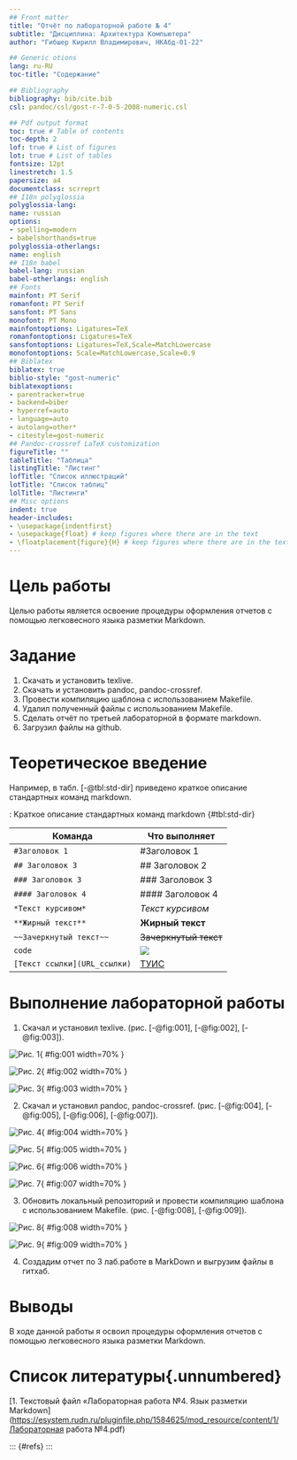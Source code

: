 ```yaml
---
## Front matter
title: "Отчёт по лабораторной работе № 4"
subtitle: "Дисциплина: Архитектура Компьютера"
author: "Гибшер Кирилл Владимирович, НКАбд-01-22"

## Generic otions
lang: ru-RU
toc-title: "Содержание"

## Bibliography
bibliography: bib/cite.bib
csl: pandoc/csl/gost-r-7-0-5-2008-numeric.csl

## Pdf output format
toc: true # Table of contents
toc-depth: 2
lof: true # List of figures
lot: true # List of tables
fontsize: 12pt
linestretch: 1.5
papersize: a4
documentclass: scrreprt
## I18n polyglossia
polyglossia-lang:
name: russian
options:
- spelling=modern
- babelshorthands=true
polyglossia-otherlangs:
name: english
## I18n babel
babel-lang: russian
babel-otherlangs: english
## Fonts
mainfont: PT Serif
romanfont: PT Serif
sansfont: PT Sans
monofont: PT Mono
mainfontoptions: Ligatures=TeX
romanfontoptions: Ligatures=TeX
sansfontoptions: Ligatures=TeX,Scale=MatchLowercase
monofontoptions: Scale=MatchLowercase,Scale=0.9
## Biblatex
biblatex: true
biblio-style: "gost-numeric"
biblatexoptions:
- parentracker=true
- backend=biber
- hyperref=auto
- language=auto
- autolang=other*
- citestyle=gost-numeric
## Pandoc-crossref LaTeX customization
figureTitle: ""
tableTitle: "Таблица"
listingTitle: "Листинг"
lofTitle: "Список иллюстраций"
lotTitle: "Список таблиц"
lolTitle: "Листинги"
## Misc options
indent: true
header-includes:
- \usepackage{indentfirst}
- \usepackage{float} # keep figures where there are in the text
- \floatplacement{figure}{H} # keep figures where there are in the text
---
```


# Цель работы

Целью работы является освоение процедуры оформления отчетов с помощью легковесного языка разметки Markdown.

# Задание

1. Скачать и установить texlive.
2. Скачать и установить pandoc, pandoc-crossref.
3. Провести компиляцию шаблона с использованием Makefile.
4. Удалил полученный файлы с использованием Makefile.
5. Сделать отчёт по третьей лабораторной в формате markdown.
6. Загрузил файлы на github.

# Теоретическое введение

Например, в табл. [-@tbl:std-dir] приведено краткое описание стандартных команд markdown.

: Kраткое описание стандартных команд markdown {#tbl:std-dir}

**Команда** | **Что выполняет**
------------|------------------
`#Заголовок 1`|#Заголовок 1
`## Заголовок 3` |## Заголовок 2
`### Заголовок 3` |### Заголовок 3
`#### Заголовок 4` |#### Заголовок 4
`*Текст курсивом*`|*Текст курсивом*
`**Жирный текст** `|**Жирный текст**
`~~Зачеркнутый текст~~ `|~~Зачеркнутый текст~~
`code` |![](https://static.wikia.nocookie.net/habitrpg/images/3/38/Code.png/revision/latest?cb=20200727080341)
`[Текст ссылки](URL_ссылки)`|[ТУИС](https://esystem.rudn.ru/)

# Выполнение лабораторной работы

1. Скачал и установил texlive. (рис. [-@fig:001], [-@fig:002], [-@fig:003]).

![Рис. 1](image/1.png){ #fig:001 width=70% }

![Рис. 2](image/2.png){ #fig:002 width=70% }

![Рис. 3](image/3.png){ #fig:003 width=70% }


2. Скачал и установил pandoc, pandoc-crossref. (рис. [-@fig:004], [-@fig:005], [-@fig:006], [-@fig:007]).

![Рис. 4](image/4.png){ #fig:004 width=70% }

![Рис. 5](image/5.png){ #fig:005 width=70% }

![Рис. 6](image/6.png){ #fig:006 width=70% }

![Рис. 7](image/7.png){ #fig:007 width=70% }


3. Обновить локальный репозиторий и провести компиляцию шаблона с использованием Makefile. (рис. [-@fig:008], [-@fig:009]).

![Рис. 8](image/8.png){ #fig:008 width=70% }

![Рис. 9](image/9.png){ #fig:009 width=70% }

4. Создадим отчет по 3 лаб.работе в MarkDown и выгрузим файлы в гитхаб.


# Выводы

В ходе данной работы я освоил процедуры оформления отчетов с помощью легковесного языка разметки Markdown.

# Список литературы{.unnumbered}

[1. Текстовый файл «Лабораторная работа №4. Язык разметки Markdown](https://esystem.rudn.ru/pluginfile.php/1584625/mod_resource/content/1/Лабораторная работа №4.pdf)

::: {#refs}
:::
